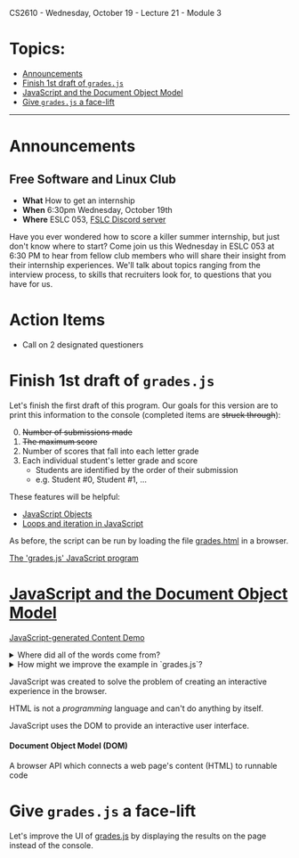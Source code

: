 CS2610 - Wednesday, October 19 - Lecture 21 - Module 3

# Topics:
* [Announcements](#announcements)
* [Finish 1st draft of `grades.js`](#finish-1st-draft-of-gradesjs)
* [JavaScript and the Document Object Model](#javascript-and-the-document-object-model)
* [Give `grades.js` a face-lift](#give-gradesjs-a-face-lift)


------------------------------------------------------------
# Announcements

## Free Software and Linux Club

*   **What**  How to get an internship
*   **When**  6:30pm Wednesday, October 19th
*   **Where** ESLC 053, [FSLC Discord server](https://discord.gg/p4jRxrQmqP)

Have you ever wondered how to score a killer summer internship, but just don't know where to start? Come join us this Wednesday in ESLC 053 at 6:30 PM to hear from fellow club members who will share their insight from their internship experiences. We'll talk about topics ranging from the interview process, to skills that recruiters look for, to questions that you have for us.


# Action Items

*   Call on 2 designated questioners



# Finish 1st draft of `grades.js`

Let's finish the first draft of this program.  Our goals for this version are to print this information to the console (completed items are ~~struck through~~):

0.  ~~Number of submissions made~~
1.  ~~The maximum score~~
2.  Number of scores that fall into each letter grade
3.  Each individual student's letter grade and score
    *   Students are identified by the order of their submission
    *   e.g. Student #0, Student #1, ...

These features will be helpful:

*   [JavaScript Objects](../JavaScript.md#objects)
*   [Loops and iteration in JavaScript](../JavaScript.md#loops-and-iteration)

As before, the script can be run by loading the file [grades.html](./grades.html) in a browser.

[The 'grades.js' JavaScript program](./grades.js)



# [JavaScript and the Document Object Model](../JavaScript+DOM.md)


[JavaScript-generated Content Demo](./34-content/index.html)

<details>
<summary>Where did all of the words come from?</summary>

From JavaScript code contained in [content.js](./34-content/content.js)

</details>

<details>
<summary>How might we improve the example in `grades.js`?</summary>

By displaying the results on the webpage instead of in the JavaScript console.

</details>


JavaScript was created to solve the problem of creating an interactive experience in the browser.

HTML is not a *programming* language and can't do anything by itself.

JavaScript uses the DOM to provide an interactive user interface.

#### Document Object Model (DOM)
A browser API which connects a web page's content (HTML) to runnable code



# Give `grades.js` a face-lift

Let's improve the UI of [grades.js](./grades.js) by displaying the results on the page instead of the console.



